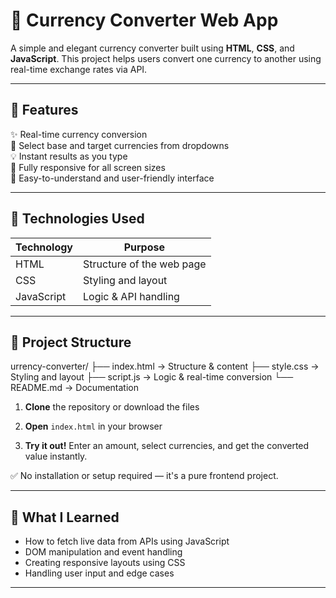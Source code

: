 
# 💱 Currency Converter Web App

A simple and elegant currency converter built using **HTML**, **CSS**, and **JavaScript**. This project helps users convert one currency to another using real-time exchange rates via API.

---

## 🌟 Features

✨ Real-time currency conversion  
🔄 Select base and target currencies from dropdowns  
💡 Instant results as you type  
📱 Fully responsive for all screen sizes  
🧠 Easy-to-understand and user-friendly interface

---

## 🧰 Technologies Used

| Technology | Purpose              |
|------------|----------------------|
| HTML       | Structure of the web page |
| CSS        | Styling and layout   |
| JavaScript | Logic & API handling |

---

## 📁 Project Structure
urrency-converter/
├── index.html → Structure & content
├── style.css → Styling and layout
├── script.js → Logic & real-time conversion
└── README.md → Documentation

1. **Clone** the repository or download the files  


2. **Open** `index.html` in your browser

3. **Try it out!** Enter an amount, select currencies, and get the converted value instantly.

✅ No installation or setup required — it's a pure frontend project.

---

## 🧠 What I Learned

- How to fetch live data from APIs using JavaScript
- DOM manipulation and event handling
- Creating responsive layouts using CSS
- Handling user input and edge cases

---



